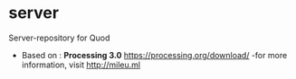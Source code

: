 # server
Server-repository for Quod
- Based on : **Processing 3.0** https://processing.org/download/
-for more information, visit http://mileu.ml